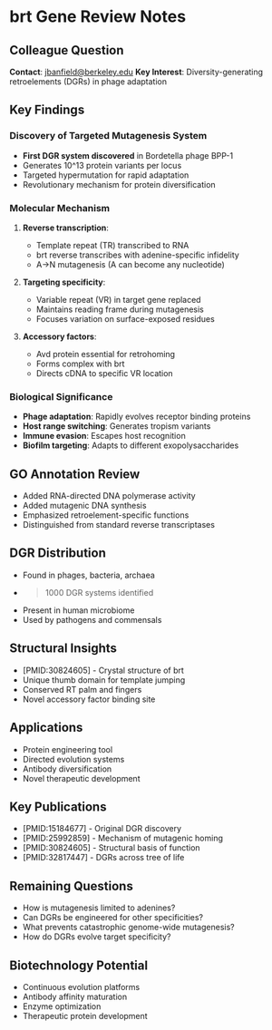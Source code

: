 # brt Gene Review Notes

## Colleague Question
**Contact**: jbanfield@berkeley.edu
**Key Interest**: Diversity-generating retroelements (DGRs) in phage adaptation

## Key Findings

### Discovery of Targeted Mutagenesis System
- **First DGR system discovered** in Bordetella phage BPP-1
- Generates 10^13 protein variants per locus
- Targeted hypermutation for rapid adaptation
- Revolutionary mechanism for protein diversification

### Molecular Mechanism
1. **Reverse transcription**:
   - Template repeat (TR) transcribed to RNA
   - brt reverse transcribes with adenine-specific infidelity
   - A→N mutagenesis (A can become any nucleotide)

2. **Targeting specificity**:
   - Variable repeat (VR) in target gene replaced
   - Maintains reading frame during mutagenesis
   - Focuses variation on surface-exposed residues

3. **Accessory factors**:
   - Avd protein essential for retrohoming
   - Forms complex with brt
   - Directs cDNA to specific VR location

### Biological Significance
- **Phage adaptation**: Rapidly evolves receptor binding proteins
- **Host range switching**: Generates tropism variants
- **Immune evasion**: Escapes host recognition
- **Biofilm targeting**: Adapts to different exopolysaccharides

## GO Annotation Review
- Added RNA-directed DNA polymerase activity
- Added mutagenic DNA synthesis
- Emphasized retroelement-specific functions
- Distinguished from standard reverse transcriptases

## DGR Distribution
- Found in phages, bacteria, archaea
- >1000 DGR systems identified
- Present in human microbiome
- Used by pathogens and commensals

## Structural Insights
- [PMID:30824605] - Crystal structure of brt
- Unique thumb domain for template jumping
- Conserved RT palm and fingers
- Novel accessory factor binding site

## Applications
- Protein engineering tool
- Directed evolution systems
- Antibody diversification
- Novel therapeutic development

## Key Publications
- [PMID:15184677] - Original DGR discovery
- [PMID:25992859] - Mechanism of mutagenic homing
- [PMID:30824605] - Structural basis of function
- [PMID:32817447] - DGRs across tree of life

## Remaining Questions
- How is mutagenesis limited to adenines?
- Can DGRs be engineered for other specificities?
- What prevents catastrophic genome-wide mutagenesis?
- How do DGRs evolve target specificity?

## Biotechnology Potential
- Continuous evolution platforms
- Antibody affinity maturation
- Enzyme optimization
- Therapeutic protein development